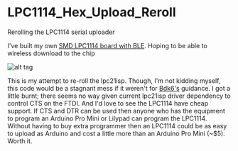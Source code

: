 LPC1114_Hex_Upload_Reroll
=========================

Rerolling the LPC1114 serial uploader

I've built my own [SMD LPC1114 board with BLE](http://letsmakerobots.com/content/valdez-mutant-v04-smd-lpc1114-board "").  Hoping to be able to wireless download to the chip

![alt tag](http://letsmakerobots.com/files/userpics/u19048/Valdez_Mutant_v04_Explained_1.jpg)

This is my attempt to re-roll the lpc21isp. Though, I'm not kidding myself, this code would be a stagnant mess if it weren't for [Bdk6's](http://letsmakerobots.com/users/bdk6 "Title") guidance. I got a little burnt; there seems no way given current lpc21isp driver dependency to control CTS on the FTDI.  And I'd love to see the LPC1114 have cheap support.  If CTS and DTR can be used then anyone who has the equipment to program an Arduino Pro Mini or Lilypad can program the LPC1114.  Without having to buy extra programmer then an LPC1114 could be as easy to upload as Arduino and cost a little more than an Arduino Pro Mini (~$5).  Worth it.  


